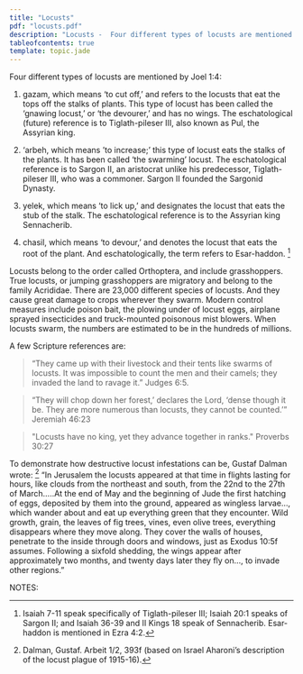```yaml
---
title: "Locusts"
pdf: "locusts.pdf"
description: "Locusts -  Four different types of locusts are mentioned in Joel 4:1."
tableofcontents: true
template: topic.jade
---
```


Four different types of locusts are mentioned by Joel 1:4:

1. gazam, which means ‘to cut off,’ and refers to the locusts that eat
the tops off the stalks of plants. This type of locust has been called
the ‘gnawing locust,’ or ‘the devourer,’ and has no wings. The
eschatological (future) reference is to Tiglath-pileser III, also known
as Pul, the Assyrian king.

2. ‘arbeh, which means ’to increase;’ this type of locust eats the
stalks of the plants. It has been called ‘the swarming’ locust. The
eschatological reference is to Sargon II, an aristocrat unlike his
predecessor, Tiglath-pileser III, who was a commoner. Sargon II founded
the Sargonid Dynasty.

3. yelek, which means ‘to lick up,’ and designates the locust that eats
the stub of the stalk. The eschatological reference is to the Assyrian
king Sennacherib.

4. chasil, which means ‘to devour,’ and denotes the locust that eats the
root of the plant. And eschatologically, the term refers to Esar-haddon.
[^2]

Locusts belong to the order called Orthoptera, and include grasshoppers.
True locusts, or jumping grasshoppers are migratory and belong to the
family Acrididae. There are 23,000 different species of locusts. And
they cause great damage to crops wherever they swarm. Modern control
measures include poison bait, the plowing under of locust eggs, airplane
sprayed insecticides and truck-mounted poisonous mist blowers. When
locusts swarm, the numbers are estimated to be in the hundreds of
millions.

A few Scripture references are:

> “They came up with their livestock and
their tents like swarms of locusts. It was impossible to count the men
and their camels; they invaded the land to ravage it.” Judges 6:5.

<!-- -->

> “They will chop down her forest,’ declares the Lord, ‘dense though it
be. They are more numerous than locusts, they cannot be counted.’”
Jeremiah 46:23

<!-- -->

> "Locusts have no king, yet they advance together in ranks." Proverbs
30:27

To demonstrate how destructive locust infestations can be, Gustaf Dalman
wrote: [^3] “In Jerusalem the locusts appeared at that time in flights
lasting for hours, like clouds from the northeast and south, from the
22nd to the 27th of March…..At the end of May and the beginning of Jude
the first hatching of eggs, deposited by them into the ground, appeared
as wingless larvae…, which wander about and eat up everything green that
they encounter. Wild growth, grain, the leaves of fig trees, vines, even
olive trees, everything disappears where they move along. They cover the
walls of houses, penetrate to the inside through doors and windows, just
as Exodus 10:5f assumes. Following a sixfold shedding, the wings appear
after approximately two months, and twenty days later they fly on…, to
invade other regions.”

NOTES:

[^1]: Thieme, Robert. Joel; from notes. The designation and definition of
these terms was originally posed by Robert Thieme.

[^2]: Isaiah 7-11 speak specifically of Tiglath-pileser III; Isaiah 20:1
speaks of Sargon II; and Isaiah 36-39 and II Kings 18 speak of
Sennacherib. Esar-haddon is mentioned in Ezra 4:2.

[^3]: Dalman, Gustaf. Arbeit 1/2, 393f (based on Israel Aharoni’s
description of the locust plague of 1915-16).

